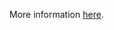 More information [here](https://docs.bridgecrew.io/docs/ensure-aws-cloudfront-attached-wafv2-webacl-is-configured-with-amr-for-log4j-vulnerability).
